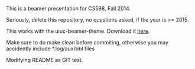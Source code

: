 This is a beamer presentation for CS598, Fall 2014. 

Seriously, delete this repository, no questions asked, if the year is >= 2015.

This works with the uiuc-beamer-theme.
Download it [here](https://github.com/mayhewsw/uiuc-beamer-theme).


Make sure to do make clean before commiting, otherwise you may accidently include *.log/aux/bbl files

Modifying README as GIT test.

